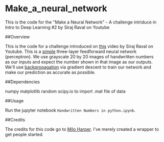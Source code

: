# Make_a_neural_network
This is the code for the "Make a Neural Network" - A challenge intriduce in Intro to Deep Learning #2 by Siraj Raval on Youtube

##Overview

This is the code for a challenge introduced on [this](https://youtu.be/p69khggr1Jo) video by Siraj Raval on Youtube. This is a [simple](http://computing.dcu.ie/~humphrys/Notes/Neural/single.neural.html) three-layer feedforward neural network (perceptron). We use grayscale 20 by 20 images of handwritten numbers as our inputs and expect the number shown in that image as our outputs. We'll use [backpropagation](http://neuralnetworksanddeeplearning.com/chap2.html) via gradient descent to train our network and make our prediction as accurate as possible.

##Dependencies

numpy
matplotlib
random
scipy.io to import .mat file of data

##Usage

Run the jupyter notebook ``Handwritten Numbers in python.ipynb``.

##Credits

The credits for this code go to [Milo Harper](https://github.com/miloharper). I've merely created a wrapper to get people started.


